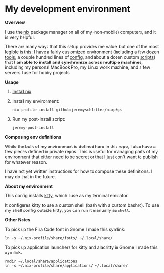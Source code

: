 # My development environment

**Overview**

I use the [nix](https://nixos.org/) package manager on all of my (non-mobile) computers, and it is very helpful.

There are many ways that this setup provides me value, but one of the most legible is this: I have a fairly customized environment (including a few dozen [tools](https://github.com/jeremyschlatter/nixpkgs/blob/c97e18297883df763df2326bcf8231d9bcd58f11/flake.nix#L164-L217), a couple hundred lines of [config](config), and about a dozen custom [scripts](scripts)) that **I am able to install and synchronize across multiple machines**, including my personal MacBook Pro, my Linux work machine, and a few servers I use for hobby projects.

**Usage**

1. [Install nix](https://github.com/DeterminateSystems/nix-installer?tab=readme-ov-file#the-determinate-nix-installer)

2. Install my environment:

    `nix profile install github:jeremyschlatter/nixpkgs`
    
3. Run my post-install script:

    `jeremy-post-install`

**Composing env definitions**

While the bulk of my environment is defined here in this repo, I also have a few pieces defined in private repos. This is useful for managing parts of my environment that either need to be secret or that I just don't want to publish for whatever reason.

I have not yet written instructions for how to compose these definitions. I may do that in the future.

**About my environment**

This config installs [kitty](https://sw.kovidgoyal.net/kitty/), which I use as my terminal emulator.

It configures kitty to use a custom shell (bash with a custom bashrc). To use my shell config outside
kitty, you can run it manually as `shell`.

**Other Notes**

To pick up the Fira Code font in Gnome I made this symlink:

    ln -s ~/.nix-profile/share/fonts/ ~/.local/share/

To pick up application launchers for kitty and alacritty in Gnome I made this symlink:

    rmdir ~/.local/share/applications
    ln -s ~/.nix-profile/share/applications/ ~/.local/share/
